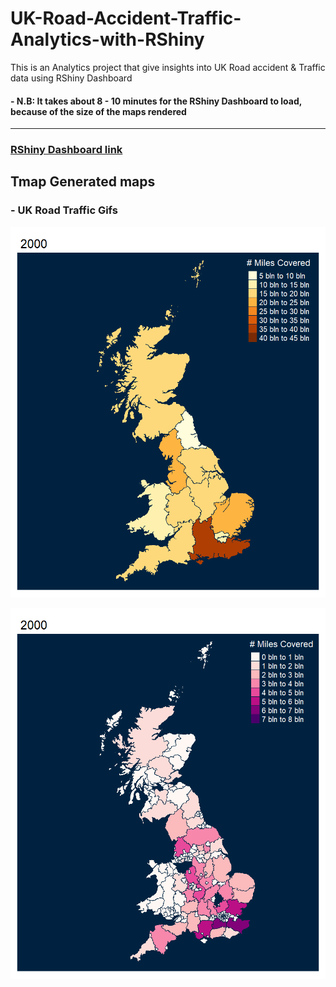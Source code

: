[//]: # (Image References)

[image3]: ./uk_shape_file/uk_reg_traffic_animation2.gif "region_traffic_animation"
[image1]: ./uk_shape_file/uk_traffic_lad_animation2.gif "lad_traffic_animation"
[image2]: ./uk_shape_file/uk_traffic_lond_animation.gif "london_traffic_animation"
[image4]: ./uk_shape_file/uk_reg_acc_animation2.gif "region_accident_animation"
[image5]: ./uk_shape_file/uk_lad_acc_animation.gif "lad_accident_animation"
[image6]: ./uk_shape_file/uk_lond_acc_animation2.gif "london_accident_animation"

# UK-Road-Accident-Traffic-Analytics-with-RShiny
This is an Analytics project that give insights into UK Road accident &amp; Traffic data using RShiny Dashboard


#### - N.B: It takes about 8 - 10 minutes for the RShiny Dashboard to load, because of the size of the maps rendered
-----------------------------------------------------------------------------------------------------------------------
### [RShiny Dashboard link](https://r2p6eu-adeniyi-adeboye.shinyapps.io/shinyyapp/?_ga=2.87322008.1664107995.1638545186-1694532827.1638545186)



## Tmap Generated maps 

### - UK Road Traffic Gifs


![region_traffic_animation][image3]


![lad_traffic_animation][image1]
